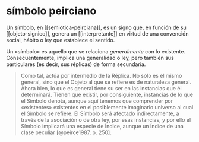 # símbolo peirciano
Un símbolo, en [[semiotica-peirciana]], es un signo que, en función de su [[objeto-signico]], genera un [[interpretante]] en virtud de una convención social, hábito o ley que establece el sentido.

Un «símbolo» es aquello que se relaciona *generalmente* con lo existente. Consecuentemente, implica una generalidad o ley, pero también sus particulares (es decir, sus réplicas) de forma secundaria. 

>Como tal, actúa por intermedio de la Réplica. No sólo es él mismo general, sino que el Objeto al que se refiere es de naturaleza general. Ahora bien, lo que es general tiene su ser en las instancias que él determinará. Tienen que existir, por consiguiente, instancias de lo que el Símbolo denota, aunque aquí tenemos que comprender por «existentes» existentes en el posiblemente imaginario universo al cual el Símbolo se refiere. El Símbolo será afectado indirectamente, a través de la asociación o de otra ley, por esas instancias, y por ello el Símbolo implicará una especie de Índice, aunque un Índice de una clase peculiar [@peirce1987, p. 250].
